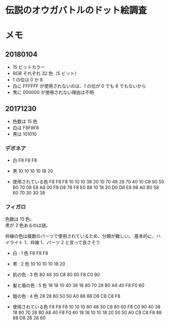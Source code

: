 # 伝説のオウガバトルのドット絵調査

# メモ

## 20180104

- 15 ビットカラー
- RGB それぞれ 32 色（5 ビット）
- 1 の位は 0 か 8
- 白に FFFFFF が使用されないのは、1 の位が 0 でも 8 でもないから
- 黒に 000000 が使用されない理由は不明

## 20171230

- 色数は 15 色
- 白は F8F8F8
- 黒は 101010

### デボネア

- 白
 F8 F8 F8

- 黒
 10 10 10
 10 18 20

- 使用されている色
  F8 F8 F8
  10 10 10
  38 20 10
  70 48 28
  70 40 10
  C8 90 50
  B0 70 08
  E8 A8 00
  F8 D8 78
  F8 E0 88
  10 18 20
  D0 D8 E8
  98 A0 B0
  58 60 70
  30 30 38

### フィガロ

色数は 15 色。  
黒が 2 色あるのは謎。

枠線の色は複数のパーツで使用されているため、分類が難しい。
基本的に、ハイライト 1、枠線 1、パーツ 2 と言って良さそう

- 白 : 1 色
  F8 F8 F8

- 黒 : 2 色
  10 10 10
  10 18 20

- 肌の色 : 3 色
  80 48 30
  C8 80 60
  F8 C0 90

- 髪と盾の色 : 5 色
  18 18 10
  40 38 18
  80 70 28
  B0 A8 40
  F8 F0 60

- 鎧の色 : 4 色
  28 28 60
  50 50 A0
  88 88 D8
  C8 C8 F8

- 使用されている色
  F8 F8 F8
  10 10 10
  80 48 30
  C8 80 60
  F8 C0 90
  40 38 18
  80 70 28
  B0 A8 40
  F8 F0 60
  18 18 10
  10 18 20
  50 50 A0
  C8 C8 F8
  88 88 D8
  28 28 60

